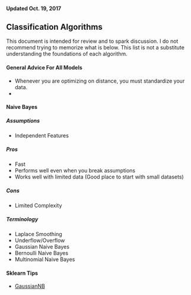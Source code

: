 #### Updated Oct. 19, 2017

## Classification Algorithms
This document is intended for review and to spark discussion. I do not recommend trying to memorize what is below. This list is not a substitute understanding the foundations of each algorithm.

#### General Advice For All Models
* Whenever you are optimizing on distance, you must standardize your data.
* 
#### Naive Bayes

##### Assumptions
* Independent Features

##### Pros
* Fast
* Performs well even when you break assumptions
* Works well with limited data (Good place to start with small datasets)

##### Cons
* Limited Complexity

##### Terminology
* Laplace Smoothing
* Underflow/Overflow
* Gaussian Naive Bayes
* Bernoulli Naive Bayes
* Multinomial Naive Bayes

#### Sklearn Tips
* [GaussianNB](http://scikit-learn.org/stable/modules/generated/sklearn.naive_bayes.GaussianNB.html)
